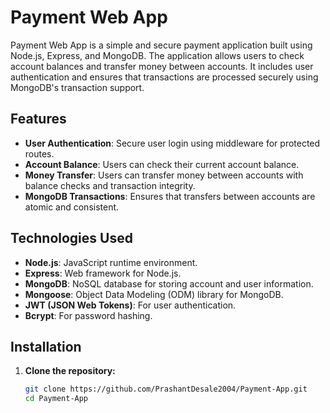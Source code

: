 # Payment Web App

Payment Web App is a simple and secure payment application built using Node.js, Express, and MongoDB. The application allows users to check account balances and transfer money between accounts. It includes user authentication and ensures that transactions are processed securely using MongoDB's transaction support.

## Features

- **User Authentication**: Secure user login using middleware for protected routes.
- **Account Balance**: Users can check their current account balance.
- **Money Transfer**: Users can transfer money between accounts with balance checks and transaction integrity.
- **MongoDB Transactions**: Ensures that transfers between accounts are atomic and consistent.

## Technologies Used

- **Node.js**: JavaScript runtime environment.
- **Express**: Web framework for Node.js.
- **MongoDB**: NoSQL database for storing account and user information.
- **Mongoose**: Object Data Modeling (ODM) library for MongoDB.
- **JWT (JSON Web Tokens)**: For user authentication.
- **Bcrypt**: For password hashing.

## Installation

1. **Clone the repository:**
   ```bash
   git clone https://github.com/PrashantDesale2004/Payment-App.git
   cd Payment-App
